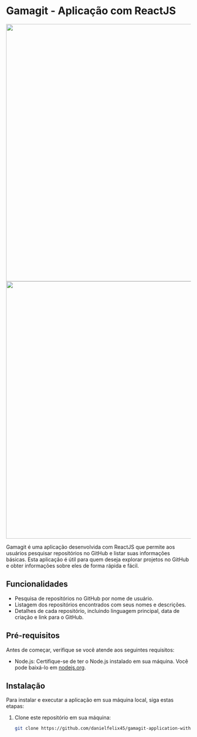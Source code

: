 # Gamagit - Aplicação com ReactJS

<div align="center">
<img src="https://github.com/danielfelix45/gamagit-application-with-reactjs/assets/81331726/7be99385-3eb4-46ad-836a-cb8731ee47f9" width="700px" />
<img src="https://github.com/danielfelix45/gamagit-application-with-reactjs/assets/81331726/7cd50521-e639-4fb1-ba55-c5f7d3d7b268" width="700px" />
</div>

Gamagit é uma aplicação desenvolvida com ReactJS que permite aos usuários pesquisar repositórios no GitHub e listar suas informações básicas. Esta aplicação é útil para quem deseja explorar projetos no GitHub e obter informações sobre eles de forma rápida e fácil.

## Funcionalidades

- Pesquisa de repositórios no GitHub por nome de usuário.
- Listagem dos repositórios encontrados com seus nomes e descrições.
- Detalhes de cada repositório, incluindo linguagem principal, data de criação e link para o GitHub.

## Pré-requisitos

Antes de começar, verifique se você atende aos seguintes requisitos:

- Node.js: Certifique-se de ter o Node.js instalado em sua máquina. Você pode baixá-lo em [nodejs.org](https://nodejs.org/).

## Instalação

Para instalar e executar a aplicação em sua máquina local, siga estas etapas:

1. Clone este repositório em sua máquina:

   ```bash
   git clone https://github.com/danielfelix45/gamagit-application-with-reactjs.git
